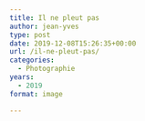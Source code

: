 ```yaml
---
title: Il ne pleut pas
author: jean-yves
type: post
date: 2019-12-08T15:26:35+00:00
url: /il-ne-pleut-pas/
categories:
  - Photographie
years:
  - 2019
format: image

---
```


